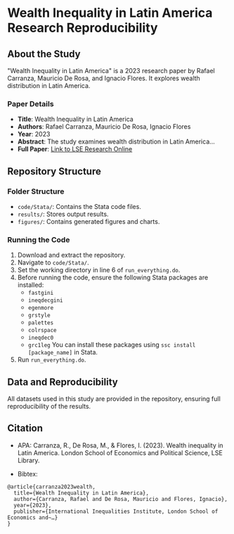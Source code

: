 # Wealth Inequality in Latin America Research Reproducibility

## About the Study
"Wealth Inequality in Latin America" is a 2023 research paper by Rafael Carranza, Mauricio De Rosa, and Ignacio Flores. It explores wealth distribution in Latin America.

### Paper Details
- **Title**: Wealth Inequality in Latin America
- **Authors**: Rafael Carranza, Mauricio De Rosa, Ignacio Flores
- **Year**: 2023
- **Abstract**: The study examines wealth distribution in Latin America...
- **Full Paper**: [Link to LSE Research Online](http://eprints.lse.ac.uk/119426/)

## Repository Structure
### Folder Structure
- `code/Stata/`: Contains the Stata code files.
- `results/`: Stores output results.
- `figures/`: Contains generated figures and charts.

### Running the Code
1. Download and extract the repository.
2. Navigate to `code/Stata/`.
3. Set the working directory in line 6 of `run_everything.do`.
4. Before running the code, ensure the following Stata packages are installed:
   - `fastgini`
   - `ineqdecgini`
   - `egenmore`
   - `grstyle`
   - `palettes`
   - `colrspace`
   - `ineqdec0`
   - `grc1leg`
   You can install these packages using `ssc install [package_name]` in Stata.
5. Run `run_everything.do`.

## Data and Reproducibility
All datasets used in this study are provided in the repository, ensuring full reproducibility of the results.

## Citation

- APA:
 Carranza, R., De Rosa, M., & Flores, I. (2023). Wealth inequality in Latin America. London School of Economics and Political Science, LSE Library.

- Bibtex:
```
@article{carranza2023wealth,
  title={Wealth Inequality in Latin America},
  author={Carranza, Rafael and De Rosa, Mauricio and Flores, Ignacio},
  year={2023},
  publisher={International Inequalities Institute, London School of Economics and~…}
}
```


